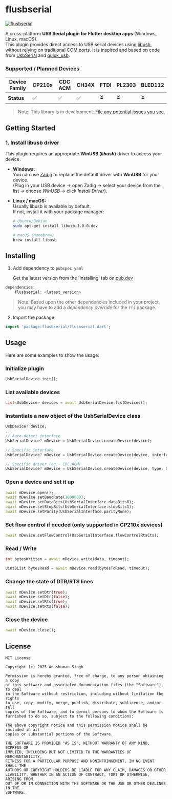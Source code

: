 # flusbserial
[![flusbserial](https://img.shields.io/pub/v/flusbserial?label=flusbserial)](https://pub.dev/packages/flusbserial)

A cross-platform **USB Serial plugin for Flutter desktop apps** (Windows, Linux, macOS).  
This plugin provides direct access to USB serial devices using [libusb](https://libusb.info), without relying on traditional COM ports.
It is inspired and based on code from [UsbSerial](https://github.com/felHR85/UsbSerial) and [quick_usb](https://github.com/woodemi/quick.flutter/tree/master/packages/quick_usb).

### Supported / Planned Devices
| Device Family | CP210x | CDC ACM | CH34X | FTDI | PL2303 | BLED112 |
| ------------- | --------- | --------- | --------- | --------- | --------- | --------- |
| **Status**    | ✅ | ✅ | ✅ | ⏳ | ⏳ | ⏳ |

>Note: This library is in development. [File any potential issues you see.](https://github.com/AsCress/flusbserial/issues)

## Getting Started

### 1. Install libusb driver
This plugin requires an appropriate **WinUSB (_libusb_)** driver to access your device.

- **Windows:**  
  You can use [Zadig](https://zadig.akeo.ie/) to replace the default driver with **WinUSB** for your device.  
  (Plug in your USB device → open Zadig → select your device from the list → choose *WinUSB* → click *Install Driver*).

- **Linux / macOS:**  
  Usually libusb is available by default.  
  If not, install it with your package manager:  

  ```bash
  # Ubuntu/Debian
  sudo apt-get install libusb-1.0-0-dev

  # macOS (Homebrew)
  brew install libusb
## Installing

1.  Add dependency to `pubspec.yaml`

    Get the latest version from the 'Installing' tab on [pub.dev](https://pub.dev/packages/flusbserial/install)
    
```dart
dependencies:
    flusbserial: <latest_version>
```
>Note: Based upon the other dependencies included in your project, you may have to add a _dependency override_ for the `ffi` package.

2.  Import the package
```dart
import 'package:flusbserial/flusbserial.dart';
```
## Usage
Here are some examples to show the usage:

### Initialize plugin
```dart
UsbSerialDevice.init();
```

### List available devices
```dart
List<UsbDevice> devices = await UsbSerialDevice.listDevices();
```

### Instantiate a new object of the UsbSerialDevice class
```dart
UsbDevice? device;
...
// Auto-detect interface
UsbSerialDevice? mDevice = UsbSerialDevice.createDevice(device);

// Specific interface
UsbSerialDevice? mDevice = UsbSerialDevice.createDevice(device, interfaceId: 0);

// Specific driver (eg:- CDC ACM)
UsbSerialDevice? mDevice = UsbSerialDevice.createDevice(device, type: UsbSerialDevice.cdc);
```

### Open a device and set it up
```dart
await mDevice.open();
await mDevice.setBaudRate(1000000);
await mDevice.setDataBits(UsbSerialInterface.dataBits8);
await mDevice.setStopBits(UsbSerialInterface.stopBits1);
await mDevice.setParity(UsbSerialInterface.parityNone);
```

### Set flow control if needed (only supported in CP210x devices)
```dart
await mDevice.setFlowControl(UsbSerialInterface.flowControlRtsCts);
```

### Read / Write
```dart
int bytesWritten = await mDevice.write(data, timeout);

Uint8List bytesRead = await mDevice.read(bytesToRead, timeout);
```

### Change the state of DTR/RTS lines
```dart
await mDevice.setDtr(true);
await mDevice.setDtr(false);
await mDevice.setRts(true);
await mDevice.setRts(false);
```

### Close the device
```dart
await mDevice.close();
```

## License
```
MIT License

Copyright (c) 2025 Anashuman Singh

Permission is hereby granted, free of charge, to any person obtaining a copy
of this software and associated documentation files (the "Software"), to deal
in the Software without restriction, including without limitation the rights
to use, copy, modify, merge, publish, distribute, sublicense, and/or sell
copies of the Software, and to permit persons to whom the Software is
furnished to do so, subject to the following conditions:

The above copyright notice and this permission notice shall be included in all
copies or substantial portions of the Software.

THE SOFTWARE IS PROVIDED "AS IS", WITHOUT WARRANTY OF ANY KIND, EXPRESS OR
IMPLIED, INCLUDING BUT NOT LIMITED TO THE WARRANTIES OF MERCHANTABILITY,
FITNESS FOR A PARTICULAR PURPOSE AND NONINFRINGEMENT. IN NO EVENT SHALL THE
AUTHORS OR COPYRIGHT HOLDERS BE LIABLE FOR ANY CLAIM, DAMAGES OR OTHER
LIABILITY, WHETHER IN AN ACTION OF CONTRACT, TORT OR OTHERWISE, ARISING FROM,
OUT OF OR IN CONNECTION WITH THE SOFTWARE OR THE USE OR OTHER DEALINGS IN THE
SOFTWARE.
```